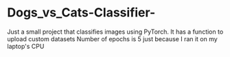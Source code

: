 # Dogs_vs_Cats-Classifier-
Just a small project that classifies images using PyTorch.
It has a function to upload custom datasets
Number of epochs is 5 just because I ran it on my laptop's CPU
